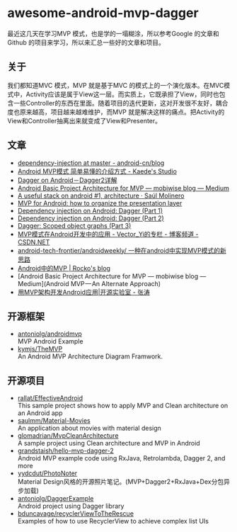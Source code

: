 # awesome-android-mvp-dagger
最近这几天在学习MVP 模式，也是学的一塌糊涂，所以参考Google 的文章和Github 的项目来学习，所以来汇总一些好的文章和项目。


## 关于
我们都知道MVC 模式，MVP 就是基于MVC 的模式上的一个演化版本。在MVC模式中，Activity应该是属于View这一层。而实质上，它既承担了View，同时也包含一些Controller的东西在里面。随着项目的迭代更新，这对开发很不友好，耦合度也原来越高，项目越来越难维护，而MVP 就是解决这样的痛点。把Activity的View和Controller抽离出来就变成了View和Presenter。


## 文章
- [dependency-injection at master - android-cn/blog](https://github.com/android-cn/blog/tree/master/java/dependency-injection)
- [Android MVP模式 简单易懂的介绍方式 - Kaede's Studio](http://kaedea.com/2015/10/11/android-mvp-pattern/)
- [Dagger on Android－Dagger2详解](http://blog.fidroid.com/post/android/dagger-on-android-dagger2xiang-jie)
- [Android Basic Project Architecture for MVP — mobiwise blog — Medium
](https://medium.com/mobiwise-blog/android-basic-project-architecture-for-mvp-72f4b33252d0)
- [A useful stack on android #1, architecture · Saúl Molinero](http://saulmm.github.io/2015/02/02/A-useful-stack-on-android-1,-architecture/)
- [MVP for Android: how to organize the presentation layer](http://antonioleiva.com/mvp-android/)
- [Dependency injection on Android: Dagger (Part 1)](http://antonioleiva.com/dependency-injection-android-dagger-part-1/)
- [Dependency injection on Android: Dagger (Part 2)](http://antonioleiva.com/dagger-android-part-2/)
- [Dagger: Scoped object graphs (Part 3)](http://antonioleiva.com/dagger-3/)
- [MVP模式在Android开发中的应用 - Vector_Yi的专栏 - 博客频道 - CSDN.NET](http://blog.csdn.net/vector_yi/article/details/24719873)
- [android-tech-frontier/androidweekly/ 一种在android中实现MVP模式的新思路](https://github.com/bboyfeiyu/android-tech-frontier/tree/master/androidweekly/%E4%B8%80%E7%A7%8D%E5%9C%A8android%E4%B8%AD%E5%AE%9E%E7%8E%B0MVP%E6%A8%A1%E5%BC%8F%E7%9A%84%E6%96%B0%E6%80%9D%E8%B7%AF)
- [Android中的MVP | Rocko's blog](http://rocko.xyz/2015/02/06/Android%E4%B8%AD%E7%9A%84MVP/)
- [Android Basic Project Architecture for MVP — mobiwise blog — Medium](Android MVP — An Alternate Approach)
- [用MVP架构开发Android应用|开源实验室 - 张涛](http://www.kymjs.com/code/2015/11/09/01/)


## 开源框架
- [antoniolg/androidmvp](https://github.com/antoniolg/androidmvp)<br />
MVP Android Example
- [kymjs/TheMVP](https://github.com/kymjs/TheMVP)<br />
An Android MVP Architecture Diagram Framwork.


## 开源项目
- [rallat/EffectiveAndroid](https://github.com/rallat/EffectiveAndroid) <br />
This sample project shows how to apply MVP and Clean architecture on an Android app
- [saulmm/Material-Movies](https://github.com/saulmm/Material-Movies) <br />
An application about movies with material design
- [glomadrian/MvpCleanArchitecture](https://github.com/glomadrian/MvpCleanArchitecture) <br />
A sample project using Clean architecture and MVP in Android
- [grandstaish/hello-mvp-dagger-2](https://github.com/grandstaish/hello-mvp-dagger-2) <br />
Android MVP example code using RxJava, Retrolambda, Dagger 2, and more
- [yydcdut/PhotoNoter](https://github.com/yydcdut/PhotoNoter) <br />
Material Design风格的开源照片笔记。(MVP+Dagger2+RxJava+Dex分包异步加载)
- [antoniolg/DaggerExample](https://github.com/antoniolg/DaggerExample) <br />
Android project using Dagger library
- [bduncavage/recyclerViewToTheRescue](https://github.com/bduncavage/recyclerViewToTheRescue) <br />
Examples of how to use RecyclerView to achieve complex list UIs



